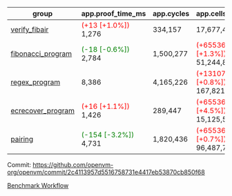 | group | app.proof_time_ms | app.cycles | app.cells_used | leaf.proof_time_ms | leaf.cycles | leaf.cells_used |
| -- | -- | -- | -- | -- | -- | -- |
| [verify_fibair](https://github.com/openvm-org/openvm/blob/benchmark-results/benchmarks-pr/1549/verify_fibair-2c4113957d5516758731e4417eb53870cb850f68.md) |<span style='color: red'>(+13 [+1.0%])</span> 1,276 |  334,157 |  17,677,478 |- | - | - |
| [fibonacci_program](https://github.com/openvm-org/openvm/blob/benchmark-results/benchmarks-pr/1549/fibonacci-2c4113957d5516758731e4417eb53870cb850f68.md) |<span style='color: green'>(-18 [-0.6%])</span> 2,784 |  1,500,277 | <span style='color: red'>(+655360 [+1.3%])</span> 51,244,863 |- | - | - |
| [regex_program](https://github.com/openvm-org/openvm/blob/benchmark-results/benchmarks-pr/1549/regex-2c4113957d5516758731e4417eb53870cb850f68.md) | 8,386 |  4,165,226 | <span style='color: red'>(+1310720 [+0.8%])</span> 167,821,872 |- | - | - |
| [ecrecover_program](https://github.com/openvm-org/openvm/blob/benchmark-results/benchmarks-pr/1549/ecrecover-2c4113957d5516758731e4417eb53870cb850f68.md) |<span style='color: red'>(+16 [+1.1%])</span> 1,426 |  289,447 | <span style='color: red'>(+655360 [+4.5%])</span> 15,125,546 |- | - | - |
| [pairing](https://github.com/openvm-org/openvm/blob/benchmark-results/benchmarks-pr/1549/pairing-2c4113957d5516758731e4417eb53870cb850f68.md) |<span style='color: green'>(-154 [-3.2%])</span> 4,731 |  1,820,436 | <span style='color: red'>(+655360 [+0.7%])</span> 96,487,767 |- | - | - |


Commit: https://github.com/openvm-org/openvm/commit/2c4113957d5516758731e4417eb53870cb850f68

[Benchmark Workflow](https://github.com/openvm-org/openvm/actions/runs/14187050856)
